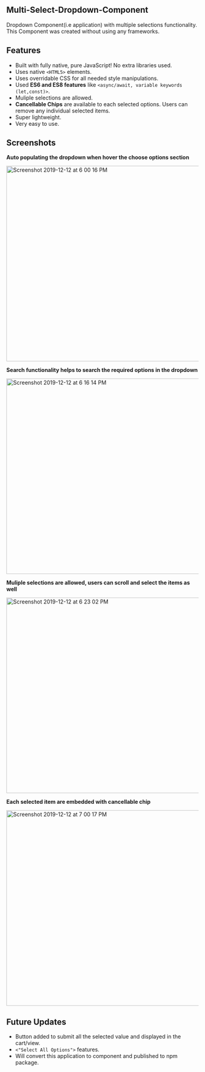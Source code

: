 ## Multi-Select-Dropdown-Component

Dropdown Component(i.e application) with multiple selections functionality. This Component was created without using any frameworks.

## Features

- Built with fully native, pure JavaScript! No extra libraries used.
- Uses native `<HTML5>` elements.
- Uses overridable CSS for all needed style manipulations.
- Used **ES6 and ES8 features** like `<async/await, variable keywords (let,const)>`.
- Muliple selections are allowed.
- **Cancellable Chips** are available to each selected options. Users can remove any individual selected items.
- Super lightweight.
- Very easy to use.


## Screenshots

**Auto populating the dropdown when hover the choose options section**

<img width="512" alt="Screenshot 2019-12-12 at 6 00 16 PM" src="https://user-images.githubusercontent.com/51015931/70712340-93372f80-1d09-11ea-85ed-ed0bad55f9ac.png">

**Search functionality helps to search the required options in the dropdown**

<img width="512" alt="Screenshot 2019-12-12 at 6 16 14 PM" src="https://user-images.githubusercontent.com/51015931/70713223-874c6d00-1d0b-11ea-8783-a032c847c048.png">

**Muliple selections are allowed, users can scroll and select the items as well**

<img width="512" alt="Screenshot 2019-12-12 at 6 23 02 PM" src="https://user-images.githubusercontent.com/51015931/70713979-36d60f00-1d0d-11ea-95e3-0c6311cd2731.png">

**Each selected item are embedded with cancellable chip**

<img width="512" alt="Screenshot 2019-12-12 at 7 00 17 PM" src="https://user-images.githubusercontent.com/51015931/70716124-ba91fa80-1d11-11ea-806e-5824304d636c.png">

## Future Updates

- Button added to submit all the selected value and displayed in the cart/view.
- `<"Select All Options">` features. 
- Will convert this application to component and published to npm package.
